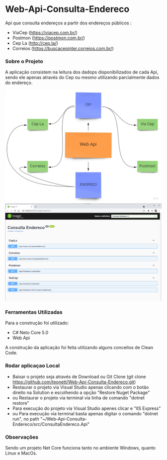 # Web-Api-Consulta-Endereco
Api que consulta endereços a partir dos endereços públicos :
* ViaCep (https://viacep.com.br/)
* Postmon (https://postmon.com.br/)
* Cep La (http://cep.la/)
* Correios (https://buscacepinter.correios.com.br/)


### Sobre o Projeto
A aplicação consistem na leitura dos dadops disponibilizados de cada Api, sendo ele apenas através do Cep ou mesmo utilizando parcialmente dados do endereço.

<img src="https://github.com/teonett/Web-Api-Consulta-Endereco/blob/main/WebApi-Endereco.jpg">
<img src="https://github.com/teonett/Web-Api-Consulta-Endereco/blob/main/Swagger-01.png">

### Ferramentas Utilizadas
Para a construção foi utilizado:

* C# Neto Core 5.0 
* Web Api

A construção da aplicação foi feita utilizando alguns conceitos de Clean Code.

### Rodar aplicaçao Local
* Baixar o projeto seja através de Download ou Git Clone (git clone https://github.com/teonett/Web-Api-Consulta-Endereco.git)
* Restaurar o projeto via Visual Studio apenas clicando com o botão direito na Solution e escolhendo a opção "Restore Nuget Package"
* ou Restaurar o projeto via terminal via linha de comando "dotnet restore"
* Para execução do projeto via Visual Studio apenes clicar e "IIS Express"
* ou Para execução via terminal basta apenas digitar o comando "dotnet run", no path "~/Web-Api-Consulta-Endereco/src/ConsultaEndereco.Api"

### Observações
Sendo um projeto Net Core funciona tanto no ambiente Windows, quanto Linux e MacOs.
